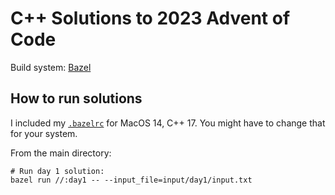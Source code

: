 C++ Solutions to 2023 Advent of Code
====================================

Build system: [Bazel](https://bazel.build)

How to run solutions
--------------------

I included my [`.bazelrc`](.bazelrc) for MacOS 14, C++ 17. You might have to change that for your system.

From the main directory:

```
# Run day 1 solution:
bazel run //:day1 -- --input_file=input/day1/input.txt
```